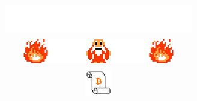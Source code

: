 <p align="center">
   <picture>
   <source media="(prefers-color-scheme: light)" srcset="images/dangerous_light.png">
   <img src="images/dangerous_dark.png" width=500>
   </picture>
</p>

<p align="center">
  <picture>
    <img src="images/wizard_and_flame.png" width=400>
  </picture
</p>

<p align="center">
<a href="https://mcdevitt.ie/bitcoin.pdf"><img src="images/bitcoin_whitepaper.png" width="70"></a>
</p>
